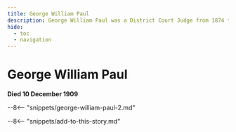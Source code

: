 ```yaml
---
title: George William Paul
description: George William Paul was a District Court Judge from 1874 to 1909
hide:
  - toc
  - navigation 
---
```


# George William Paul

**Died 10 December 1909**

--8<-- "snippets/george-william-paul-2.md"

--8<-- "snippets/add-to-this-story.md"